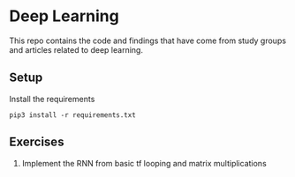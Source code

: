 Deep Learning
============================

This repo contains the code and findings that have come from study groups and articles related
to deep learning.   

## Setup

Install the requirements

    pip3 install -r requirements.txt

## Exercises

1. Implement the RNN from basic tf looping and matrix multiplications

